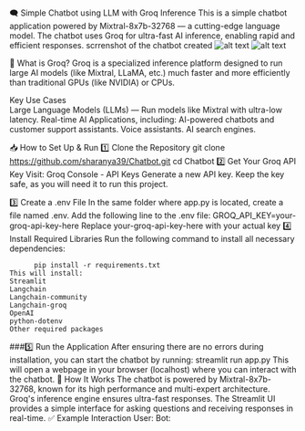 🗨️ Simple Chatbot using  LLM  with Groq Inference
This is a simple chatbot application powered by Mixtral-8x7b-32768 — a cutting-edge language model.
The chatbot uses Groq for ultra-fast AI inference, enabling rapid and efficient responses.
scrrenshot of the chatbot created
![alt text](chatbot.png)    ![alt text](<chatbot 2.png>)

🌟 What is Groq?
Groq is a specialized inference platform designed to run large AI models (like Mixtral, LLaMA, etc.) much faster and more efficiently than traditional GPUs (like NVIDIA) or CPUs.

Key Use Cases  
Large Language Models (LLMs) — Run models like Mixtral with ultra-low latency.
Real-time AI Applications, including:
AI-powered chatbots and customer support assistants.
Voice assistants.
AI search engines.

📥 How to Set Up & Run
1️⃣ Clone the Repository
      git clone https://github.com/sharanya39/Chatbot.git
      cd Chatbot
2️⃣ Get Your Groq API Key
  Visit: Groq Console - API Keys
  Generate a new API key.
  Keep the key safe, as you will need it to run this project.

3️⃣ Create a .env File
  In the same folder where app.py is located, create a file named .env.
  Add the following line to the .env file:
        GROQ_API_KEY=your-groq-api-key-here
  Replace your-groq-api-key-here with your actual key
4️⃣ Install Required Libraries
  Run the following command to install all necessary dependencies:

          pip install -r requirements.txt 
    This will install:
    Streamlit
    Langchain
    Langchain-community
    Langchain-groq
    OpenAI
    python-dotenv
    Other required packages
###5️⃣ Run the Application
  After ensuring there are no errors during installation, you can start the chatbot by running:
      streamlit run app.py
  This will open a webpage in your browser (localhost) where you can interact with the chatbot.
🚀 How It Works
The chatbot is powered by Mixtral-8x7b-32768, known for its high performance and multi-expert architecture.
Groq's inference engine ensures ultra-fast responses.
The Streamlit UI provides a simple interface for asking questions and receiving responses in real-time.
✅ Example Interaction
User: 
Bot: 


